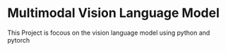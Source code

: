 # Multimodal Vision Language Model
This Project is focous on the vision language model  using python and pytorch
